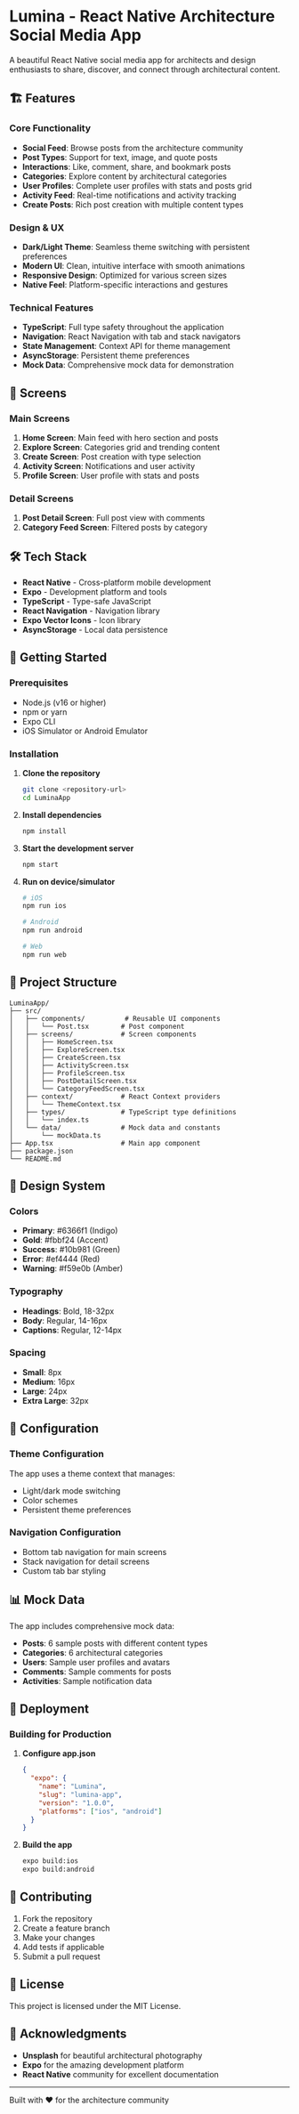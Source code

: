 # Lumina - React Native Architecture Social Media App

A beautiful React Native social media app for architects and design enthusiasts to share, discover, and connect through architectural content.

## 🏗️ Features

### Core Functionality
- **Social Feed**: Browse posts from the architecture community
- **Post Types**: Support for text, image, and quote posts
- **Interactions**: Like, comment, share, and bookmark posts
- **Categories**: Explore content by architectural categories
- **User Profiles**: Complete user profiles with stats and posts grid
- **Activity Feed**: Real-time notifications and activity tracking
- **Create Posts**: Rich post creation with multiple content types

### Design & UX
- **Dark/Light Theme**: Seamless theme switching with persistent preferences
- **Modern UI**: Clean, intuitive interface with smooth animations
- **Responsive Design**: Optimized for various screen sizes
- **Native Feel**: Platform-specific interactions and gestures

### Technical Features
- **TypeScript**: Full type safety throughout the application
- **Navigation**: React Navigation with tab and stack navigators
- **State Management**: Context API for theme management
- **AsyncStorage**: Persistent theme preferences
- **Mock Data**: Comprehensive mock data for demonstration

## 📱 Screens

### Main Screens
1. **Home Screen**: Main feed with hero section and posts
2. **Explore Screen**: Categories grid and trending content
3. **Create Screen**: Post creation with type selection
4. **Activity Screen**: Notifications and user activity
5. **Profile Screen**: User profile with stats and posts

### Detail Screens
1. **Post Detail Screen**: Full post view with comments
2. **Category Feed Screen**: Filtered posts by category

## 🛠️ Tech Stack

- **React Native** - Cross-platform mobile development
- **Expo** - Development platform and tools
- **TypeScript** - Type-safe JavaScript
- **React Navigation** - Navigation library
- **Expo Vector Icons** - Icon library
- **AsyncStorage** - Local data persistence

## 🚀 Getting Started

### Prerequisites
- Node.js (v16 or higher)
- npm or yarn
- Expo CLI
- iOS Simulator or Android Emulator

### Installation

1. **Clone the repository**
   ```bash
   git clone <repository-url>
   cd LuminaApp
   ```

2. **Install dependencies**
   ```bash
   npm install
   ```

3. **Start the development server**
   ```bash
   npm start
   ```

4. **Run on device/simulator**
   ```bash
   # iOS
   npm run ios
   
   # Android
   npm run android
   
   # Web
   npm run web
   ```

## 📁 Project Structure

```
LuminaApp/
├── src/
│   ├── components/          # Reusable UI components
│   │   └── Post.tsx        # Post component
│   ├── screens/            # Screen components
│   │   ├── HomeScreen.tsx
│   │   ├── ExploreScreen.tsx
│   │   ├── CreateScreen.tsx
│   │   ├── ActivityScreen.tsx
│   │   ├── ProfileScreen.tsx
│   │   ├── PostDetailScreen.tsx
│   │   └── CategoryFeedScreen.tsx
│   ├── context/            # React Context providers
│   │   └── ThemeContext.tsx
│   ├── types/              # TypeScript type definitions
│   │   └── index.ts
│   └── data/               # Mock data and constants
│       └── mockData.ts
├── App.tsx                 # Main app component
├── package.json
└── README.md
```

## 🎨 Design System

### Colors
- **Primary**: #6366f1 (Indigo)
- **Gold**: #fbbf24 (Accent)
- **Success**: #10b981 (Green)
- **Error**: #ef4444 (Red)
- **Warning**: #f59e0b (Amber)

### Typography
- **Headings**: Bold, 18-32px
- **Body**: Regular, 14-16px
- **Captions**: Regular, 12-14px

### Spacing
- **Small**: 8px
- **Medium**: 16px
- **Large**: 24px
- **Extra Large**: 32px

## 🔧 Configuration

### Theme Configuration
The app uses a theme context that manages:
- Light/dark mode switching
- Color schemes
- Persistent theme preferences

### Navigation Configuration
- Bottom tab navigation for main screens
- Stack navigation for detail screens
- Custom tab bar styling

## 📊 Mock Data

The app includes comprehensive mock data:
- **Posts**: 6 sample posts with different content types
- **Categories**: 6 architectural categories
- **Users**: Sample user profiles and avatars
- **Comments**: Sample comments for posts
- **Activities**: Sample notification data

## 🚀 Deployment

### Building for Production

1. **Configure app.json**
   ```json
   {
     "expo": {
       "name": "Lumina",
       "slug": "lumina-app",
       "version": "1.0.0",
       "platforms": ["ios", "android"]
     }
   }
   ```

2. **Build the app**
   ```bash
   expo build:ios
   expo build:android
   ```

## 🤝 Contributing

1. Fork the repository
2. Create a feature branch
3. Make your changes
4. Add tests if applicable
5. Submit a pull request

## 📄 License

This project is licensed under the MIT License.

## 🙏 Acknowledgments

- **Unsplash** for beautiful architectural photography
- **Expo** for the amazing development platform
- **React Native** community for excellent documentation

---

Built with ❤️ for the architecture community 